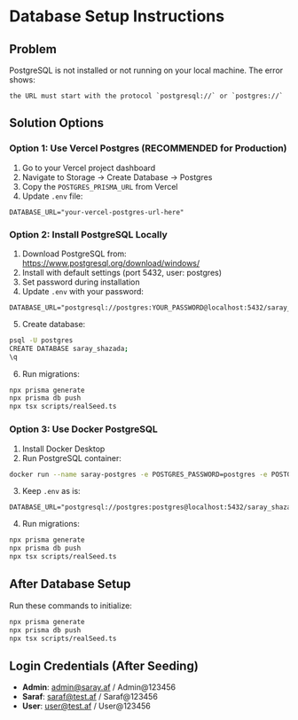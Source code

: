 # Database Setup Instructions

## Problem
PostgreSQL is not installed or not running on your local machine. The error shows:
```
the URL must start with the protocol `postgresql://` or `postgres://`
```

## Solution Options

### Option 1: Use Vercel Postgres (RECOMMENDED for Production)
1. Go to your Vercel project dashboard
2. Navigate to Storage → Create Database → Postgres
3. Copy the `POSTGRES_PRISMA_URL` from Vercel
4. Update `.env` file:
```env
DATABASE_URL="your-vercel-postgres-url-here"
```

### Option 2: Install PostgreSQL Locally
1. Download PostgreSQL from: https://www.postgresql.org/download/windows/
2. Install with default settings (port 5432, user: postgres)
3. Set password during installation
4. Update `.env` with your password:
```env
DATABASE_URL="postgresql://postgres:YOUR_PASSWORD@localhost:5432/saray_shazada"
```
5. Create database:
```bash
psql -U postgres
CREATE DATABASE saray_shazada;
\q
```
6. Run migrations:
```bash
npx prisma generate
npx prisma db push
npx tsx scripts/realSeed.ts
```

### Option 3: Use Docker PostgreSQL
1. Install Docker Desktop
2. Run PostgreSQL container:
```bash
docker run --name saray-postgres -e POSTGRES_PASSWORD=postgres -e POSTGRES_DB=saray_shazada -p 5432:5432 -d postgres:14
```
3. Keep `.env` as is:
```env
DATABASE_URL="postgresql://postgres:postgres@localhost:5432/saray_shazada"
```
4. Run migrations:
```bash
npx prisma generate
npx prisma db push
npx tsx scripts/realSeed.ts
```

## After Database Setup
Run these commands to initialize:
```bash
npx prisma generate
npx prisma db push
npx tsx scripts/realSeed.ts
```

## Login Credentials (After Seeding)
- **Admin**: admin@saray.af / Admin@123456
- **Saraf**: saraf@test.af / Saraf@123456
- **User**: user@test.af / User@123456
